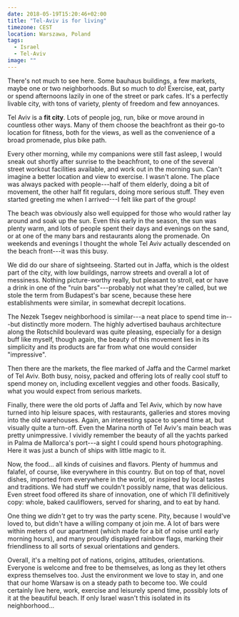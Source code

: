 ```yaml
---
date: 2018-05-19T15:20:46+02:00
title: "Tel-Aviv is for living"
timezone: CEST
location: Warszawa, Poland
tags:
  - Israel
  - Tel-Aviv
image: ""
---
```


There's not much to see here. Some bauhaus buildings, a few markets, maybe one or two neighborhoods. But so much to *do*! Exercise, eat, party or spend afternoons lazily in one of the street or park cafes. It's a perfectly livable city, with tons of variety, plenty of freedom and few annoyances.

<!--more-->

Tel Aviv is a **fit city**. Lots of people jog, run, bike or move around in countless other ways. Many of them choose the beachfront as their go-to location for fitness, both for the views, as well as the convenience of a broad promenade, plus bike path.

Every other morning, while my companions were still fast asleep, I would sneak out shortly after sunrise to the beachfront, to one of the several street workout facilities available, and work out in the morning sun. Can't imagine a better location and view to exercise. I wasn't alone. The place was always packed with people---half of them elderly, doing a bit of movement, the other half fit regulars, doing more serious stuff. They even started greeting me when I arrived---I felt like part of the group!

The beach was obviously also well equipped for those who would rather lay around and soak up the sun. Even this early in the season, the sun was plenty warm, and lots of people spent their days and evenings on the sand, or at one of the many bars and restaurants along the promenade. On weekends and evenings I thought the whole Tel Aviv actually descended on the beach front---it was this busy.

We did do our share of sightseeing. Started out in Jaffa, which is the oldest part of the city, with low buildings, narrow streets and overall a lot of messiness. Nothing picture-worthy really, but pleasant to stroll, eat or have a drink in one of the "ruin bars"---probably not what they're called, but we stole the term from Budapest's bar scene, because these here establishments were similar, in somewhat decrepit locations.

The Nezek Tsegev neighborhood is similar---a neat place to spend time in---but distinctly more modern. The highly advertised bauhaus architecture along the Rotschild boulevard was quite pleasing, especially for a design buff like myself, though again, the beauty of this movement lies in its simplicity and its products are far from what one would consider "impressive".

Then there are the markets, the flee marked of Jaffa and the Carmel market of Tel Aviv. Both busy, noisy, packed and offering lots of really cool stuff to spend money on, including excellent veggies and other foods. Basically, what you would expect from serious markets.

Finally, there were the old ports of Jaffa and Tel Aviv, which by now have turned into hip leisure spaces, with restaurants, galleries and stores moving into the old warehouses. Again, an interesting space to spend time at, but visually quite a turn-off. Even the Marina north of Tel Aviv's main beach was pretty unimpressive. I vividly remember the beauty of all the yachts parked in Palma de Mallorca's port---a sight I could spend hours photographing. Here it was just a bunch of ships with little magic to it.

Now, the food... all kinds of cuisines and flavors. Plenty of hummus and falafel, of course, like everywhere in this country. But on top of that, novel dishes, imported from everywhere in the world, or inspired by local tastes and traditions. We had stuff we couldn't possibly name, that was delicious. Even street food offered its share of innovation, one of which I'll definitively copy: whole, baked cauliflowers, served for sharing, and to eat by hand.

One thing we *didn't* get to try was the party scene. Pity, because I would've loved to, but didn't have a willing company ot join me. A lot of bars were within meters of our apartment (which made for a bit of noise until early morning hours), and many proudly displayed rainbow flags, marking their friendliness to all sorts of sexual orientations and genders.

Overall, it's a melting pot of nations, origins, attitudes, orientations. Everyone is welcome and free to be themselves, as long as they let others express themselves too. Just the environment we love to stay in, and one that our home Warsaw is on a steady path to become too. We could certainly live here, work, exercise and leisurely spend time, possibly lots of it at the beautiful beach. If only Israel wasn't this isolated in its neighborhood...

